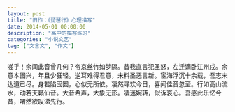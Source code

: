 ```yaml
---
layout: post
title: "旧作：《琵琶行》心理描写"
date: 2014-05-01 00:00:00
description: "高中的描写练习"
categories: "小说文艺"
tag: ["文言文", "作文"]
---
```


嗟乎！余闻此音曾几何？帝京丝竹如梦隔。昔我直言犯圣怒，左迁谪卧江州戍。余意本图兴，年且少狂轻。逆耳难得君意，未料圣恶言新。宦海浮沉十余载，吾志未达道已尽。身若陷囹圄，心似无所依。凄然寻欢今日，喜闻佳音忽至。行如高山流水，动若天籁仙音。大音希声，大象无形。凄迷婉转，似诉哀心。吾感此乐忆今昔，喟然欲叹涕先行。

